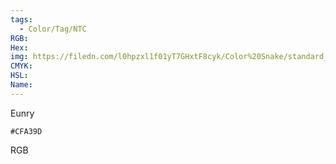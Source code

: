 ```yaml
---
tags:
  - Color/Tag/NTC
RGB:
Hex:
img: https://filedn.com/l0hpzxl1f01yT7GHxtF8cyk/Color%20Snake/standard_csv_to_svg/%23/CFA39D.svg
CMYK:
HSL:
Name:
---
```

Eunry
```palette
#CFA39D
```
RGB
